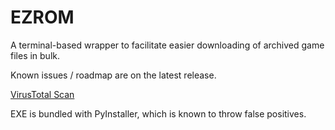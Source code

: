 # EZROM
A terminal-based wrapper to facilitate easier downloading of archived game files in bulk.

Known issues / roadmap are on the latest release.

[VirusTotal Scan](https://www.virustotal.com/gui/file/d177f6ce9905a8a56e1f797b61ebc9f92d2a8b7d10fd17c3981c868624bac7a5/detection)

EXE is bundled with PyInstaller, which is known to throw false positives.
